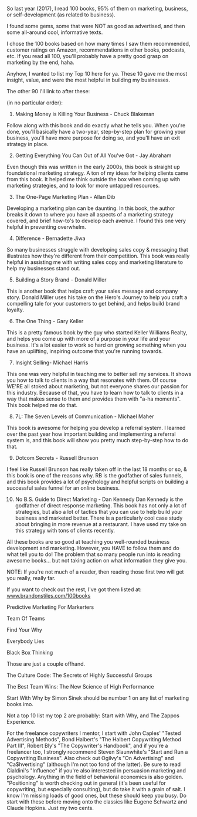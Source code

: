 
So last year (2017), I read 100 books, 95% of them on marketing, business, or self-development (as related to business).

I found some gems, some that were NOT as good as advertised, and then some all-around cool, informative texts.

I chose the 100 books based on how many times I saw them recommended, customer ratings on Amazon, recommendations in other books, podcasts, etc. If you read all 100, you'll probably have a pretty good grasp on marketing by the end, haha.

Anyhow, I wanted to list my Top 10 here for ya. These 10 gave me the most insight, value, and were the most helpful in building my businesses.

The other 90 I'll link to after these:

(in no particular order):

1. Making Money is Killing Your Business - Chuck Blakeman

Follow along with this book and do exactly what he tells you. When you're done, you'll basically have a two-year, step-by-step plan for growing your business, you'll have more purpose for doing so, and you'll have an exit strategy in place.

2. Getting Everything You Can Out of All You've Got - Jay Abraham

Even though this was written in the early 2000s, this book is straight up foundational marketing strategy. A ton of my ideas for helping clients came from this book. It helped me think outside the box when coming up with marketing strategies, and to look for more untapped resources.

3. The One-Page Marketing Plan - Allan Dib

Developing a marketing plan can be daunting. In this book, the author breaks it down to where you have all aspects of a marketing strategy covered, and brief how-to's to develop each avenue. I found this one very helpful in preventing overwhelm.

4. Difference - Bernadette Jiwa

So many businesses struggle with developing sales copy & messaging that illustrates how they're different from their competition. This book was really helpful in assisting me with writing sales copy and marketing literature to help my businesses stand out.

5. Building a Story Brand - Donald Miller

This is another book that helps craft your sales message and company story. Donald Miller uses his take on the Hero's Journey to help you craft a compelling tale for your customers to get behind, and helps build brand loyalty.

6. The One Thing - Gary Keller

This is a pretty famous book by the guy who started Keller Williams Realty, and helps you come up with more of a purpose in your life and your business. It's a lot easier to work so hard on growing something when you have an uplifting, inspiring outcome that you're running towards.

7. Insight Selling- Michael Harris

This one was very helpful in teaching me to better sell my services. It shows you how to talk to clients in a way that resonates with them. Of course WE'RE all stoked about marketing, but not everyone shares our passion for this industry. Because of that, you have to learn how to talk to clients in a way that makes sense to them and provides them with "a-ha moments". This book helped me do that.

8. 7L: The Seven Levels of Communication - Michael Maher

This book is awesome for helping you develop a referral system. I learned over the past year how important building and implementing a referral system is, and this book will show you pretty much step-by-step how to do that.

9. Dotcom Secrets - Russell Brunson

I feel like Russell Brunson has really taken off in the last 18 months or so, & this book is one of the reasons why. RB is the godfather of sales funnels, and this book provides a lot of psychology and helpful scripts on building a successful sales funnel for an online business.

10. No B.S. Guide to Direct Marketing - Dan Kennedy Dan Kennedy is the godfather of direct response marketing. This book has not only a lot of strategies, but also a lot of tactics that you can use to help build your business and marketed better. There is a particularly cool case study about bringing in more revenue at a restaurant. I have used my take on this strategy with tons of clients recently.

All these books are so good at teaching you well-rounded business development and marketing. However, you HAVE to follow them and do what tell you to do! The problem that so many people run into is reading awesome books... but not taking action on what information they give you.

NOTE: If you're not much of a reader, then reading those first two will get you really, really far.

If you want to check out the rest, I've got them listed at: www.brandonstiles.com/100books


Predictive Marketing For Markerters

Team Of Teams

Find Your Why

Everybody Lies

Black Box Thinking

Those are just a couple offhand.


The Culture Code: The Secrets of Highly Successful Groups

The Best Team Wins: The New Science of High Performance


Start With Why by Simon Sinek should be number 1 on any list of marketing books imo.

Not a top 10 list my top 2 are probably: Start with Why, and The Zappos Experience.

 For the freelance copywriters I mentor, I start with John Caples' "Tested Advertising Methods", Bond Halbert's "The Halbert Copywriting Method Part III", Robert Bly's "The Copywriter's Handbook", and if you're a freelancer too, I strongly recommend Steven Slaunwhite's "Start and Run a Copywriting Business". Also check out Ogilvy's "On Advertising" and "Ca$hvertising" (although I'm not too fond of the latter). Be sure to read Cialdini's "Influence" if you're also interested in persuasion marketing and psychology. Anything in the field of behavioral economics is also golden. "Positioning" is worth checking out in general (it's been useful for copywriting, but especially consulting), but do take it with a grain of salt. I know I'm missing loads of good ones, but these should keep you busy. Do start with these before moving onto the classics like Eugene Schwartz and Claude Hopkins. Just my two cents.
